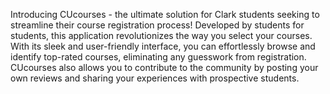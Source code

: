 Introducing CUcourses - the ultimate solution for Clark students seeking to streamline their course registration process! Developed by students for students, this application revolutionizes the way you select your courses. With its sleek and user-friendly interface, you can effortlessly browse and identify top-rated courses, eliminating any guesswork from registration. CUcourses also allows you to contribute to the community by posting your own reviews and sharing your experiences with prospective students.